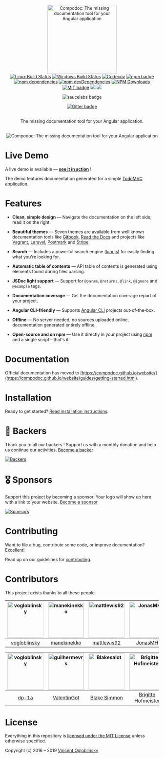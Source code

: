 <p align="center">
  <img src="https://avatars3.githubusercontent.com/u/23202313" alt="Compodoc: The missing documentation tool for your Angular application" width="226">
  <br/>
  <a href="https://travis-ci.org/compodoc/compodoc"><img src="https://img.shields.io/travis/compodoc/compodoc/develop.svg?label=Linux%20build" alt="Linux Build Status"/></a>
  <a href="https://ci.appveyor.com/project/vogloblinsky/compodoc/branch/develop"><img src="https://img.shields.io/appveyor/ci/vogloblinsky/compodoc/develop.svg?label=Windows%20build" alt="Windows Build Status"/></a>
  <a href="https://codecov.io/gh/compodoc/compodoc"><img src="https://codecov.io/gh/compodoc/compodoc/branch/develop/graph/badge.svg" alt="Codecov"/></a>
  <a href="https://www.npmjs.com/package/@compodoc/compodoc"><img src="https://badge.fury.io/js/%40compodoc%2Fcompodoc.svg" alt="npm badge"/></a>
  <a href="https://david-dm.org/compodoc/compodoc"><img src="https://david-dm.org/compodoc/compodoc.svg" alt="npm dependencies"/></a>
  <a href="https://david-dm.org/compodoc/compodoc?type=dev"><img src="https://david-dm.org/compodoc/compodoc/dev-status.svg" alt="npm devDependencies"/></a>
  <a href="https://npmcharts.com/compare/@compodoc/compodoc?minimal=true"><img src="https://img.shields.io/npm/dm/@compodoc/compodoc.svg?style=flat" alt="NPM Downloads"/></a>
  <a href="https://opensource.org/licenses/MIT"><img src="http://img.shields.io/badge/license-MIT-brightgreen.svg" alt="MIT badge"/></a>
  <a href="#backers" alt="sponsors on Open Collective"><img src="https://opencollective.com/compodoc/backers/badge.svg" /></a> <a href="#sponsors" alt="Sponsors on Open Collective"><img src="https://opencollective.com/compodoc/sponsors/badge.svg" /></a>
</p>
<p align="center">
    <img src="https://saucelabs.com/browser-matrix/compodoc.svg" alt="saucelabs badge"/>
</p>
<p align="center">
    <a href="https://gitter.im/compodoc/compodoc" target="_blank"><img src="https://badges.gitter.im/Join%20Chat.svg" alt="Gitter badge"/></a><br><br>
</p>

<p align="center">The missing documentation tool for your Angular application.<br><br></p>

<p align="center">
  <img src="https://raw.githubusercontent.com/compodoc/compodoc/master/screenshots/main-view.gif" alt="Compodoc: The missing documentation tool for your Angular application"/>
</p>

# Live Demo

A live demo is available — **[see it in action][demo]** !

The demo features documentation generated for a simple [TodoMVC application].

[demo]: https://compodoc.github.io/compodoc-demo-todomvc-angular/
[todomvc application]: https://github.com/compodoc/compodoc-demo-todomvc-angular

# Features

-   **Clean, simple design** — Navigate the documentation on the left side, read it on the right.

-   **Beautiful themes** — Seven themes are available from well known documentation tools like [Gitbook], [Read the Docs] and projects like [Vagrant], [Laravel], [Postmark] and [Stripe].

-   **Search** — Includes a powerful search engine ([lunr.js]) for easily finding what you're looking for.

-   **Automatic table of contents** — API table of contents is generated using elements found during files parsing.

-   **JSDoc light support** — Support for `@param`, `@returns`, `@link`, `@ignore` and `@example` tags.

-   **Documentation coverage** — Get the documentation coverage report of your project.

-   **Angular CLI-friendly** — Supports [Angular CLI] projects out-of-the-box.

-   **Offline** — No server needed, no sources uploaded online, documentation generated entirely offline.

-   **Open-source and on npm** — Use it directly in your project using [npm] and a single script—that's it!

[gitbook]: https://www.gitbook.com
[read the docs]: https://readthedocs.org/
[vagrant]: https://www.vagrantup.com/docs/
[laravel]: https://laravel.com/docs/5.3
[postmark]: https://developer.postmarkapp.com/
[stripe]: https://stripe.com/docs/api
[lunr.js]: https://lunrjs.com/
[angular cli]: https://cli.angular.io/
[npm]: https://www.npmjs.com/

# Documentation

Official documentation has moved to [https://compodoc.github.io/website/](https://compodoc.github.io/website/guides/getting-started.html).

# Installation

Ready to get started? [Read installation instructions](https://compodoc.github.io/website/guides/installation.html).

# 🏅 Backers

Thank you to all our backers ! Support us with a monthly donation and help us continue our activities. [Become a backer][support-url]

[![Backers][backers-image]][support-url]

# 🎖 Sponsors

Support this project by becoming a sponsor. Your logo will show up here with a link to your website. [Become a sponsor][support-url]

[![Sponsors][sponsors-image]][support-url]

# Contributing

Want to file a bug, contribute some code, or improve documentation? Excellent!

Read up on our guidelines for [contributing](https://github.com/compodoc/compodoc/blob/master/CONTRIBUTING.md).

# Contributors

This project exists thanks to all these people.

| [<img alt="vogloblinsky" src="https://avatars3.githubusercontent.com/u/2841805?v=4&s=117" width="117"/>](https://github.com/vogloblinsky) | [<img alt="manekinekko" src="https://avatars3.githubusercontent.com/u/1699357?v=4&s=117" width="117"/>](https://github.com/manekinekko) | [<img alt="mattlewis92" src="https://avatars1.githubusercontent.com/u/6425649?v=4&s=117" width="117"/>](https://github.com/mattlewis92) | [<img alt="JonasMH" src="https://avatars0.githubusercontent.com/u/1939229?v=4&s=117" width="117"/>](https://github.com/JonasMH) | [<img alt="rprotsyk" src="https://avatars0.githubusercontent.com/u/104502?v=4&s=117" width="117"/>](https://github.com/rprotsyk) | [<img alt="daniele-zurico" src="https://avatars0.githubusercontent.com/u/3193095?v=4&s=117" width="117"/>](https://github.com/daniele-zurico) | [<img alt="profimedica" src="https://avatars0.githubusercontent.com/u/2903499?v=4&s=117" width="117"/>](https://github.com/profimedica) | [<img alt="guilhermevrs" src="https://avatars0.githubusercontent.com/u/1570567?v=4&s=117" width="117"/>](https://github.com/guilhermevrs) |
| :---------------------------------------------------------------------------------------------------------------------------------------: | :-------------------------------------------------------------------------------------------------------------------------------------: | :-------------------------------------------------------------------------------------------------------------------------------------: | :-----------------------------------------------------------------------------------------------------------------------------: | :------------------------------------------------------------------------------------------------------------------------------: | :-------------------------------------------------------------------------------------------------------------------------------------------: | :-------------------------------------------------------------------------------------------------------------------------------------: | :---------------------------------------------------------------------------------------------------------------------------------------: |
|                                              [vogloblinsky](https://github.com/vogloblinsky)                                              |                                              [manekinekko](https://github.com/manekinekko)                                              |                                              [mattlewis92](https://github.com/mattlewis92)                                              |                                              [JonasMH](https://github.com/JonasMH)                                              |                                             [rprotsyk](https://github.com/rprotsyk)                                              |                                              [daniele-zurico](https://github.com/daniele-zurico)                                              |                                              [profimedica](https://github.com/profimedica)                                              |                                              [guilhermevrs](https://github.com/guilhermevrs)                                              |

| [<img alt="vogloblinsky" src="https://avatars3.githubusercontent.com/u/32763448?v=4&s=117" width="117"/>](https://github.com/dp-1a) | [<img alt="guilhermevrs" src="https://avatars0.githubusercontent.com/u/14924373?v=4&s=117" width="117"/>](https://github.com/ValentinGot) | [<img alt="Blakesalot" src="https://avatars1.githubusercontent.com/u/10159693?s=460&v=4" width="117"/>](https://github.com/Blakesalot) | [<img alt="Brigitte Hofmeister" src="https://avatars1.githubusercontent.com/u/16089658?s=460&v=4" width="117"/>](https://github.com/bhofmei) | [<img alt="lichangfeng" src="https://avatars2.githubusercontent.com/u/8101989?s=460&v=4" width="117"/>](https://github.com/lichangfeng) |
| :---------------------------------------------------------------------------------------------------------------------------------: | :---------------------------------------------------------------------------------------------------------------------------------------: | :------------------------------------------------------------------------------------------------------------------------------------: | :------------------------------------------------------------------------------------------------------------------------------------------: | :-------------------------------------------------------------------------------------------------------------------------------------: |
|                                                  [dp-1a](https://github.com/dp-1a)                                                  |                                               [ValentinGot](https://github.com/ValentinGot)                                               |                                             [Blake Simmon](https://github.com/Blakesalot)                                              |                                              [Brigitte Hofmeister](https://github.com/bhofmei)                                               |                                              [lichangfeng](https://github.com/lichangfeng)                                              |

# License

Everything in this repository is [licensed under the MIT License][license] unless otherwise specified.

Copyright (c) 2016 – 2019 [Vincent Ogloblinsky]

[license]: https://github.com/compodoc/compodoc/blob/master/LICENSE
[vincent ogloblinsky]: https://www.vincentogloblinsky.com
[support-url]: https://opencollective.com/compodoc#support
[backers-image]: https://opencollective.com/compodoc/backers.svg
[sponsors-image]: https://opencollective.com/compodoc/sponsors.svg
